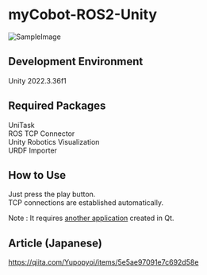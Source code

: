 # myCobot-ROS2-Unity

![SampleImage](./Assets/Maretials/Image/UnityDisplaySample.png)

## Development Environment

Unity 2022.3.36f1

## Required Packages

UniTask  
ROS TCP Connector  
Unity Robotics Visualization  
URDF Importer

## How to Use

Just press the play button.  
TCP connections are established automatically.  

Note : It requires [another application](https://github.com/Yupopyoi/ROS2-Qt-Unity) created in Qt.  

## Article (Japanese)

https://qiita.com/Yupopyoi/items/5e5ae97091e7c692d58e


